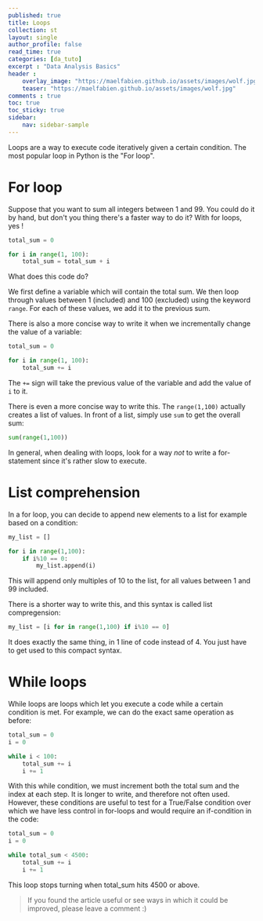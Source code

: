 ```yaml
---
published: true
title: Loops
collection: st
layout: single
author_profile: false
read_time: true
categories: [da_tuto]
excerpt : "Data Analysis Basics"
header :
    overlay_image: "https://maelfabien.github.io/assets/images/wolf.jpg"
    teaser: "https://maelfabien.github.io/assets/images/wolf.jpg"
comments : true
toc: true
toc_sticky: true
sidebar:
    nav: sidebar-sample
---
```


<script type="text/javascript" async
src="https://cdn.mathjax.org/mathjax/latest/MathJax.js?config=TeX-MML-AM_CHTML">
</script>

Loops are a way to execute code iteratively given a certain condition. The most popular loop in Python is the "For loop".

# For loop

Suppose that you want to sum all integers between 1 and 99. You could do it by hand, but don't you thing there's a faster way to do it? With for loops, yes !

```python
total_sum = 0

for i in range(1, 100):
	total_sum = total_sum + i
```

What does this code do?

We first define a variable which will contain the total sum. We then loop through values between 1 (included) and 100 (excluded) using the keyword `range`. For each of these values, we add it to the previous sum. 

There is also a more concise way to write it when we incrementally change the value of a variable:

```python
total_sum = 0

for i in range(1, 100):
	total_sum += i
```

The `+=` sign will take the previous value of the variable and add the value of `i` to it.

There is even a more concise way to write this. The `range(1,100)` actually creates a list of values. In front of a list, simply use `sum` to get the overall sum:

```python
sum(range(1,100))
```

In general, when dealing with loops, look for a way *not* to write a for-statement since it's rather slow to execute.

# List comprehension

In a for loop, you can decide to append new elements to a list for example based on a condition:

```python
my_list = []

for i in range(1,100):
	if i%10 == 0:
		my_list.append(i)
```

This will append only multiples of 10 to the list, for all values between 1 and 99 included.

There is a shorter way to write this, and this syntax is called list compregension:

```python
my_list = [i for in range(1,100) if i%10 == 0]
```

It does exactly the same thing, in 1 line of code instead of 4. You just have to get used to this compact syntax.

# While loops

While loops are loops which let you execute a code while a certain condition is met. For example, we can do the exact same operation as before:

```python
total_sum = 0
i = 0

while i < 100:
	total_sum += i
	i += 1
```

With this while condition, we must increment both the total sum and the index at each step. It is longer to write, and therefore not often used. However, these conditions are useful to test for a True/False condition over which we have less control in for-loops and would require an if-condition in the code:

```python
total_sum = 0
i = 0

while total_sum < 4500:
	total_sum += i
	i += 1
```

This loop stops turning when total_sum hits 4500 or above.


> If you found the article useful or see ways in which it could be improved, please leave a comment :)